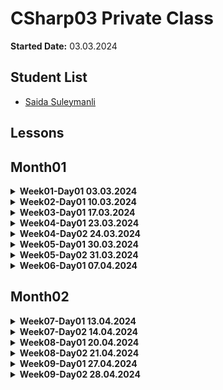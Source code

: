 # CSharp03 Private Class

**Started Date:** 03.03.2024

## Student List
- [Saida Suleymanli](https://github.com/SaidaSuleymanli/csharp-03-homework)

## Lessons

## Month01

<details>
<summary><strong>Week01-Day01 03.03.2024</strong></summary>

### Topics
- Computer Networking Basics: Understanding Network Components
</details>

<details>
<summary><strong>Week02-Day01 10.03.2024</strong></summary>

## Week02-Day01 10.03.2024

### Topics
1. Computer Networking Basics: Understanding Network Components
2. Understanding Data Flow: Simplex, Half Duplex, and Full Duplex Communication
3. Peer-to-Peer Network
4. Client-Server Network
5. Types of Networks
    - LAN (Local Area Network)
    - MAN (Metropolitan Area Network)
    - WAN (Wide Area Network)
6. Network Topologies:
    - Bus Topology
    - Star Topology
    - Ring Topology
    - Mesh Topology
7. Networking Protocols:
    - TCP/IP
    - HTTP
    - FTP
    - SMTP
8. IP Addresses:
    - IPv4
    - IPv6
9. Network Services:
    - DNS (Domain Name System)
    - DHCP (Dynamic Host Configuration Protocol)

### Resources

1. [How Does the Internet Work?](https://cs.fyi/guide/how-does-internet-work)
2. [The Internet: A Technical Overview](https://www.vox.com/2014/6/16/18076282/the-internet)
3. [What is the Internet?](https://roadmap.sh/guides/what-is-internet)
4. [Introduction to Programming Languages](https://www.geeksforgeeks.org/introduction-to-programming-languages/)
5. [Client-Side vs Server-Side: What's the Difference?](https://medium.com/@donotapply/client-side-vs-server-side-whats-the-difference-a933341cd60e)
6. [Video: Computer Networking Basics](https://www.youtube.com/watch?v=DrI2lUXL1no)
7. [Analyze HTTP Requests and Responses with Chrome DevTools](https://egghead.io/lessons/chrome-devtools-analyze-http-requests-and-responses-with-chrome-devtools)
8. [How to Inspect HTTP Requests and Responses](https://dev.to/annoh_karlgusta/how-to-inspect-http-requests-and-responses-3nea)
</details>


<details>
<summary><strong>Week03-Day01 17.03.2024</strong></summary>

## Week03-Day01 17.03.2024

### Topics
1. Difference Between Hardware and Software
2. What is an Operating System (OS)?

### Resources

1. [Difference Between Hardware and Software](https://www.simplilearn.com/difference-between-hardware-software-article) - This article on Simplilearn discusses the fundamental distinctions between hardware and software in computing.
2. [What is an Operating System (OS)?](https://www.techtarget.com/whatis/definition/operating-system-OS) - TechTarget provides a comprehensive definition and explanation of operating systems, a crucial component of computing environments.
3. [SSD vs HDD: Which is Right for You?](https://www.crucial.com/articles/about-ssd/ssd-vs-hdd) - Crucial's article compares Solid State Drives (SSD) and Hard Disk Drives (HDD), highlighting their differences, advantages, and use cases.
4. [Local Storage vs Session Storage vs Cookie](https://www.xenonstack.com/insights/local-vs-session-storage-vs-cookie) - XenonStack offers insights into different storage mechanisms in web development, including local storage, session storage, and cookies, and their respective use cases.
</details>


<details>
<summary><strong>Week04-Day01 23.03.2024</strong></summary>

## Week04-Day01 23.03.2024

### Topics
1. Introduction to Programming Languages
2. A History of Programming Languages
3. Why Study Programming Languages?
4. Classifications of Programming Languages
5. Compilation vs. Interpretation
6. Implementation Strategies
7. Programming Environment Tools
8. An Overview of Compilation

### Resources

1. [Introduction to Programming Languages - GeeksforGeeks](https://www.geeksforgeeks.org/introduction-to-programming-languages/)
2. [Introduction to Programming Languages (PDF) - Stony Brook University](https://www3.cs.stonybrook.edu/~pfodor/courses/CSE260/_L01_Introduction_Programming_Languages.pdf)
3. [Introduction to Computer Programming Languages - LinkedIn Article](https://www.linkedin.com/pulse/introduction-computer-programming-languages-chukwuebuka-ejie-vi6mf/)
4. [Programming Language Overview - JavaTpoint](https://www.javatpoint.com/programming-language)

</details>

<details>
<summary><strong>Week04-Day02 24.03.2024</strong></summary>

## Week04-Day02 24.03.2024

### Topics
1. Introducing C# and .NET
2. What is Visual Studio?

### Resources
1. [C# Get Started](https://www.w3schools.com/cs/cs_getstarted.php)
2. [GeeksforGeeks - C# Programming Language](https://www.geeksforgeeks.org/csharp-programming-language/?ref=lbp)
3. [Dot Net Tutorials - Introduction to C# Language](https://dotnettutorials.net/lesson/introduction-to-csharp-language/)
4. [Medium - What is C# and .NET](https://medium.com/@codebob75/what-is-c-and-net-41addd28b173)
5. [Medium - What is .NET](https://medium.com/@benkaddourmed54/what-is-net-202790532234)
6. [Introduction-to-visual-studio](https://www.geeksforgeeks.org/introduction-to-visual-studio/)
7. [What is Visual Studio?](https://learn.microsoft.com/en-us/visualstudio/get-started/visual-studio-ide?view=vs-2022)
8. [Introduction to Microsoft Visual Studio - tutorial](https://www.functionx.com/csharp10/Lesson01.htm)

</details>


<details>
<summary><strong>Week05-Day01 30.03.2024</strong></summary>

## Week05-Day01 24.03.2024

### Topics
1. What is the difference between C# and .Net ?

### Resources
1. [What is the difference between C# and .Net ?](https://medium.com/@codebob75/what-is-c-and-net-41addd28b173)

</details>

<details>
<summary><strong>Week05-Day02 31.03.2024</strong></summary>

## Week05-Day02 24.03.2024

### Topics
1. What is Git? How to use GitHub?

### Resources
1. [What is Git? How to use GitHub?](https://medium.com/@parvizrovshanaliyev/git-n%C9%99dir-38604f516522)


### Homework
  1. Why are there options for different operating systems when installing any program on a laptop,
   and we install Windows, Linux or MacOS setups according to these options?
  2. Clone your own home-work repository to your laptop and try creating and pushing a console application.

</details>


<details>
<summary><strong>Week06-Day01 07.04.2024</strong></summary>

## Week06-Day01 07.04.2024

### Topics
1. Simple Read And Write With Console Application For Beginners
   - C# Output
   - C# User Input
2. C# Variables
3. C# Data Types

### Resources
1. [C# Output](https://www.w3schools.com/cs/cs_output.php)
2. [C# User Input](https://www.w3schools.com/cs/cs_user_input.php)
3. C# Variables
        - https://www.w3schools.com/cs/cs_variables.php
        - https://www.tutorialsteacher.com/csharp/csharp-variable
4. [C# Data Types](https://www.w3schools.com/cs/cs_data_types.php)


### Homework
  1. print the sum of two numbers
  2. Print the sum of two numbers received from the user.
  3. Ask the user step by step for his/her first name, last name, father's name and phone number and print it as a single line.

</details>

## Month02

<details>
<summary><strong>Week07-Day01 13.04.2024</strong></summary>

## Week07-Day01 13.04.2024

### Topics
1. Repetition of the past

</details>

<details>
<summary><strong>Week07-Day02 14.04.2024</strong></summary>

## Week07-Day02 14.04.2024

## Module 2: Data Types and Variables

### Topics
2.1 Understanding Data Types in C#
2.2 Declaring and Initializing Variables
2.3 Working with Numeric, String, and Boolean Data Types
2.4 Using Constants and Enumerations

</details>


<details>
<summary><strong>Week08-Day01 20.04.2024</strong></summary>

## Week08-Day01 20.04.2024

## Module 2: Data Types and Variables

### Topics
2.5 C# Type Casting
    - Implicit Casting
    - Explicit Casting

</details>

<details>
<summary><strong>Week08-Day02 21.04.2024</strong></summary>

## Week08-Day02 21.04.2024

## Module 2: Data Types and Variables

### Topics
2.5 C# Type Casting
    - Type Conversion Methods - Convert, Parse, TryParse

### Resources
1. [C# Type Conversion](https://www.programiz.com/csharp-programming/type-conversion)
1. [Type Casting in C#](https://dotnettutorials.net/lesson/type-casting-in-csharp/)

### Homework

### Week 08 Quiz

**Module 2: Data Types and Variables**

1. What are the two main types of C# type casting?
   - A) Implicit and Explicit
   - B) Dynamic and Static
   - C) Strong and Weak
   - D) Constant and Variable

2. When does implicit casting occur in C#?
   - A) When converting from a larger data type to a smaller data type
   - B) When converting from a smaller data type to a larger data type
   - C) When converting between different data types without loss of information
   - D) When no data type conversion is required

3. Which method is commonly used to perform explicit casting in C#?
   - A) `ToString()`
   - B) `Convert.ToInt32()`
   - C) `Parse()`
   - D) `TryParse()`

4. What is the purpose of the `Convert`, `Parse`, and `TryParse` methods in C#?
   - A) To perform implicit casting
   - B) To perform arithmetic operations
   - C) To convert between different data types
   - D) To declare and initialize variables

5. Which of the following is NOT a type of C# type casting?
   - A) Implicit Casting
   - B) Explicit Casting
   - C) Dynamic Casting
   - D) Static Casting

### Code Exercise: Temperature Conversion

**Objective:**
Write a C# program that converts temperature from Fahrenheit to Celsius using both implicit and explicit type casting.

**Scenario:**
You are developing a weather monitoring application that needs to convert temperature readings from Fahrenheit to Celsius for analysis. The temperature readings are received as `double` values in Fahrenheit.

**Instructions:**
1. Declare a variable `fahrenheitTemp` of type `double` and initialize it with a temperature value in Fahrenheit.
2. Declare another variable `celsiusTemp` of type `double`.
3. Perform an implicit type cast from `double` (Fahrenheit) to `int` (Celsius) and store the result in `celsiusTemp`.
4. Print a message indicating the original temperature in Fahrenheit and the converted temperature in Celsius, using the implicit type cast.
5. Repeat the process, but this time perform an explicit type cast and print the results.
6. Ensure that the program handles fractional temperatures accurately.

**Example Output:**
```
Original temperature in Fahrenheit: 98.6°F
Implicitly converted temperature in Celsius: 37°C

Original temperature in Fahrenheit: 75.5°F
Explicitly converted temperature in Celsius: 24°C
```

**Your Task:**
Write a C# program that fulfills the above requirements. You can use the console application template in Visual Studio or any C# compiler of your choice.

</details>

<details>
<summary><strong>Week09-Day01 27.04.2024</strong></summary>

## Week09-Day01 27.04.2024

## Module 2: Data Types and Variables

### Topics
2.5 C# Type Casting - Code Exercises
    

### Resources
1. [C# Type Conversion](https://www.programiz.com/csharp-programming/type-conversion)
1. [Type Casting in C#](https://dotnettutorials.net/lesson/type-casting-in-csharp/)
</details>

<details>
<summary><strong>Week09-Day02 28.04.2024</strong></summary>

## Week09-Day02 28.04.2024

## Module 2: Data Types, Variables, and Type Casting

### Topics

##### 2.1 Understanding C# Data Types
- 2.1.1 Value Data Types - Primitive Data Types 
        - Predefined Data Types - Char, Integer, Float, Boolean, etc.
        - User-defined Data Types - such as Enumerations, Structure, etc.
- 2.1.2 Reference Data Types
- 2.1.3 Stack and Heap Memory Allocation

##### 2.2 Variable Declaration and Initialization
- 2.2.1 Syntax for Declaring Variables
- 2.2.2 Initializing Variables

##### 2.3 Handling Numeric, String, and Boolean Data
- 2.3.1 Numeric Data Types and Operations
- 2.3.2 String Manipulation and Operations
- 2.3.3 Boolean Data and Logical Operations

##### 2.4 Application of Constants and Enumerations
- 2.4.1 Defining Constants
- 2.4.2 Enumerations and Their Usage

##### 2.5 Type Casting
- 2.5.1 Implicit Casting
   - 2.5.1.1 Converting Smaller Data Types to Larger Data Types
   - 2.5.1.2 Automatic Type Conversion
- 2.5.2 Explicit Casting
   - 2.5.2.1 Converting Larger Data Types to Smaller Data Types
   - 2.5.2.2 Manual Type Conversion
- 2.5.3 Using Convert Class
   - 2.5.3.1 Using Convert Class for Type Conversion
   - 2.5.3.2 Handling Conversion Errors


### Resources
1. [C# Variables and (Primitive) Data Types](https://www.programiz.com/csharp-programming/variables-primitive-data-types)
2. [Data Types](https://essentialcsharp.com/data-types#overview)
3. [Data Types - String](https://essentialcsharp.com/strings#strings)
4. [Stack and Heap Memory in .NET](https://dotnettutorials.net/lesson/stack-and-heap-dotnet/#:~:text=The%20memory%20allocation%20on%20the,allocated%20by%20the%20garbage%20collector.)

### Homework

### Quiz

1. What are the two main categories of data types in C#?
   - a) Value and Reference
   - b) Primitive and Non-primitive
   - c) Integer and Float
   - d) Stack and Heap

2. Which of the following is a value data type in C#?
   - a) Array
   - b) String
   - c) Integer
   - d) List

3. Which memory is used for storing value data types in C#?
   - a) Heap
   - b) Stack
   - c) Queue
   - d) Array

4. What is the syntax for declaring variables in C#?
   - a) var variableName;
   - b) type variableName;
   - c) variableName = value;
   - d) type variableName = value;

5. Which of the following is NOT a valid way to initialize a variable in C#?
   - a) int x = 10;
   - b) int x;
     x = 10;
   - c) int x;
     x = new int();
   - d) int x;
     x = int.Parse("10");

6. What data type would you use to store text in C#?
   - a) Char
   - b) Float
   - c) Integer
   - d) String

7. Which operator is used for string concatenation in C#?
   - a) +
   - b) -
   - c) *
   - d) /

8. In C#, what is the default value for a boolean variable if not explicitly initialized?
   - a) true
   - b) false
   - c) 0
   - d) 1


### Code Exercise: Currency Conversion

**Objective:**
Write a C# program that converts an amount in one currency to another currency using both implicit and explicit type casting.

**Scenario:**
You are developing a financial application that needs to convert currency amounts from one currency to another for international transactions.
The currency exchange rates are provided as `double` values.

**Instructions:**
1. Declare a variable `amountInUSD` of type `double` and initialize it with an amount in US dollars.
2. Declare another variable `exchangeRate` of type `double` and initialize it with the exchange rate from US dollars to another currency (e.g., Euro).
3. Declare a variable `amountInEuro` of type `double`.
4. Perform an implicit type cast from `double` (US dollars) to `int` (Euro) and store the result in `amountInEuro`.
5. Print a message indicating the original amount in US dollars and the converted amount in Euro, using the implicit type cast.
6. Repeat the process, but this time perform an explicit type cast and print the results.
7. Ensure that the program handles fractional amounts accurately.

**Example Output:**
```
Original amount in US dollars: $100.50
Implicitly converted amount in Euro: €88

Original amount in US dollars: $100.50
Explicitly converted amount in Euro: €88.16
```

**Your Task:**
Write a C# program that fulfills the above requirements. You can use the console application template in Visual Studio or any C# compiler of your choice.

</details>
